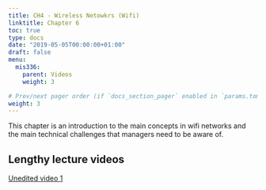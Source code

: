 ```yaml
---
title: CH4 - Wireless Netowkrs (Wifi)
linktitle: Chapter 6
toc: true
type: docs
date: "2019-05-05T00:00:00+01:00"
draft: false
menu:
  mis336:
    parent: Videos
    weight: 3

# Prev/next pager order (if `docs_section_pager` enabled in `params.toml`)
weight: 3
---
```


This chapter is an introduction to the main concepts in wifi networks and the main technical challenges that managers need to be aware of.

## Lengthy lecture videos

[Unedited video 1](https://web.microsoftstream.com/video/f3fec657-05a6-404a-ba7a-7ce615729eca)

